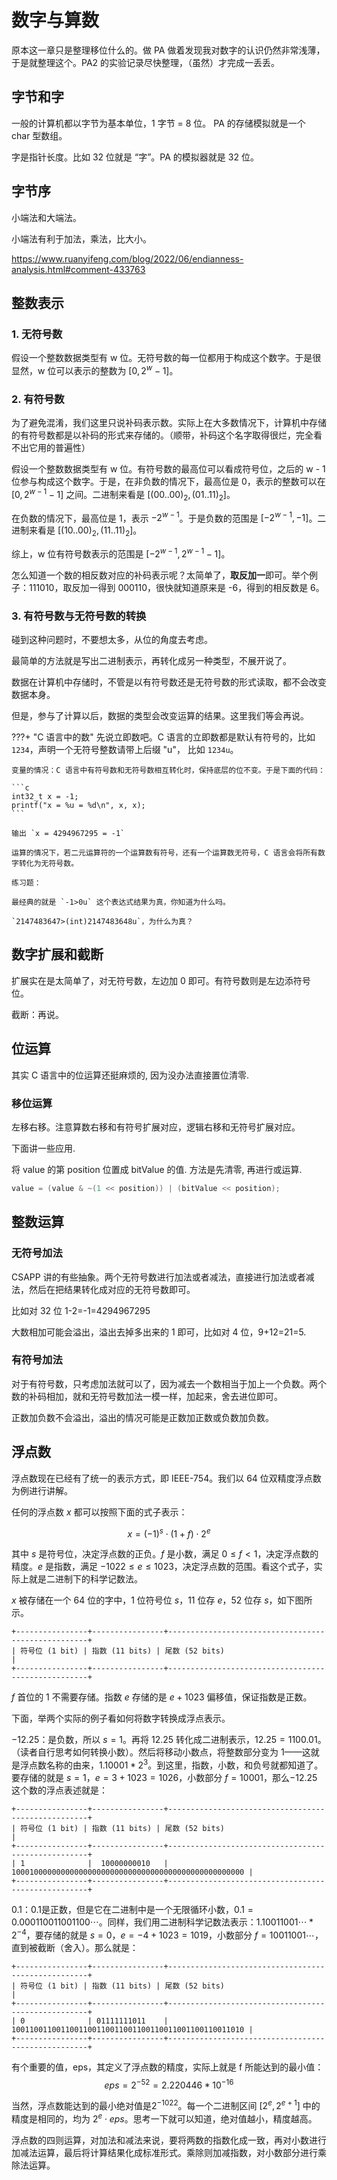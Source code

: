 # 数字与算数

原本这一章只是整理移位什么的。做 PA 做着发现我对数字的认识仍然非常浅薄，于是就整理这个。PA2 的实验记录尽快整理，（虽然）才完成一丢丢。

## 字节和字

一般的计算机都以字节为基本单位，1 字节 = 8 位。 PA 的存储模拟就是一个 char 型数组。

字是指针长度。比如 32 位就是 “字”。PA 的模拟器就是 32 位。

## 字节序

小端法和大端法。

小端法有利于加法，乘法，比大小。

<https://www.ruanyifeng.com/blog/2022/06/endianness-analysis.html#comment-433763>



## 整数表示

### 1. 无符号数

假设一个整数数据类型有 w 位。无符号数的每一位都用于构成这个数字。于是很显然，w 位可以表示的整数为 $[0, 2^{w}-1]$。

### 2. 有符号数

为了避免混淆，我们这里只说补码表示数。实际上在大多数情况下，计算机中存储的有符号数都是以补码的形式来存储的。（顺带，补码这个名字取得很烂，完全看不出它用的普遍性）

假设一个整数数据类型有 w 位。有符号数的最高位可以看成符号位，之后的 w - 1 位参与构成这个数字。于是，在非负数的情况下，最高位是 0，表示的整数可以在 $[0, 2^{w-1}-1]$ 之间。二进制来看是 $[(00..00)_2, (01..11)_2]$。

在负数的情况下，最高位是 1，表示 $-2^{w-1}$。于是负数的范围是 $[-2^{w-1}, -1]$。二进制来看是 $[(10..00)_2, (11..11)_2]$。

综上，w 位有符号数表示的范围是 $[-2^{w-1}, 2^{w-1}-1]$。

怎么知道一个数的相反数对应的补码表示呢？太简单了，**取反加一**即可。举个例子：111010，取反加一得到 000110，很快就知道原来是 -6，得到的相反数是 6。

### 3. 有符号数与无符号数的转换
碰到这种问题时，不要想太多，从位的角度去考虑。

最简单的方法就是写出二进制表示，再转化成另一种类型，不展开说了。

数据在计算机中存储时，不管是以有符号数还是无符号数的形式读取，都不会改变数据本身。

但是，参与了计算以后，数据的类型会改变运算的结果。这里我们等会再说。

???+ "C 语言中的数"
    先说立即数吧。C 语言的立即数都是默认有符号的，比如 `1234`，声明一个无符号整数请带上后缀 "u"， 比如 `1234u`。

    变量的情况：C 语言中有符号数和无符号数相互转化时，保持底层的位不变。于是下面的代码：
    
    ```c
    int32_t x = -1;
    printf("x = %u = %d\n", x, x);
    ```

    输出 `x = 4294967295 = -1`

    运算的情况下，若二元运算符的一个运算数有符号，还有一个运算数无符号，C 语言会将所有数字转化为无符号数。

    练习题：
    
    最经典的就是 `-1>0u` 这个表达式结果为真，你知道为什么吗。

    `2147483647>(int)2147483648u`，为什么为真？

## 数字扩展和截断

扩展实在是太简单了，对无符号数，左边加 0 即可。有符号数则是左边添符号位。

截断：再说。


## 位运算


其实 C 语言中的位运算还挺麻烦的, 因为没办法直接置位清零.

### 移位运算

左移右移。注意算数右移和有符号扩展对应，逻辑右移和无符号扩展对应。


下面讲一些应用.

将 value 的第 position 位置成 bitValue 的值. 方法是先清零, 再进行或运算.
```c
value = (value & ~(1 << position)) | (bitValue << position);
```

## 整数运算


### 无符号加法

CSAPP 讲的有些抽象。两个无符号数进行加法或者减法，直接进行加法或者减法，然后在把结果转化成对应的无符号数即可。

比如对 32 位 1-2=-1=4294967295

大数相加可能会溢出，溢出去掉多出来的 1 即可，比如对 4 位，9+12=21=5.


### 有符号加法

对于有符号数，只考虑加法就可以了，因为减去一个数相当于加上一个负数。两个数的补码相加，就和无符号数加法一模一样，加起来，舍去进位即可。

正数加负数不会溢出，溢出的情况可能是正数加正数或负数加负数。

## 浮点数

浮点数现在已经有了统一的表示方式，即 IEEE-754。我们以 64 位双精度浮点数为例进行讲解。

任何的浮点数 $x$ 都可以按照下面的式子表示：

$$
x = (-1)^s\cdot(1+f)\cdot2^e
$$

其中 $s$ 是符号位，决定浮点数的正负。$f$ 是小数，满足 $0\leq f <1$，决定浮点数的精度。$e$ 是指数，满足 $-1022\leq e\leq 1023$，决定浮点数的范围。看这个式子，实际上就是二进制下的科学记数法。

$x$ 被存储在一个 64 位的字中，1 位符号位 $s$，11 位存 $e$，52 位存 $s$，如下图所示。

```
+----------------+----------------+----------------------------------------------------+
| 符号位 (1 bit) | 指数 (11 bits) | 尾数 (52 bits)                                     |
+----------------+----------------+----------------------------------------------------+
```

$f$ 首位的 1 不需要存储。指数 $e$ 存储的是 $e+1023$ 偏移值，保证指数是正数。

下面，举两个实际的例子看如何将数字转换成浮点表示。

$-12.25$：是负数，所以 $s=1$。再将 $12.25$ 转化成二进制表示，$12.25 = 1100.01$。（读者自行思考如何转换小数）。然后将移动小数点，将整数部分变为 $1$——这就是浮点数名称的由来，$1.10001*2^3$。到这里，指数，小数，和负号就都知道了。要存储的就是 $s=1$，$e=3+1023=1026$，小数部分 $f=10001$，那么$-12.25$ 这个数的浮点表述就是：

```
+----------------+----------------+----------------------------------------------------+
| 符号位 (1 bit) | 指数 (11 bits) | 尾数 (52 bits)                                     |
+----------------+----------------+----------------------------------------------------+
| 1              |  10000000010   | 1000100000000000000000000000000000000000000000000000 |
+----------------+----------------+----------------------------------------------------+
```

$0.1$：$0.1$是正数，但是它在二进制中是一个无限循环小数，$0.1=0.000110011001100\cdots$。同样，我们用二进制科学记数法表示：$1.10011001\cdots * 2^{-4}$，要存储的就是 $s=0$，$e=-4+1023=1019$，小数部分 $f=10011001\cdots$，直到被截断（舍入）。那么就是：
```
+----------------+----------------+----------------------------------------------------+
| 符号位 (1 bit) | 指数 (11 bits) | 尾数 (52 bits)                                     |
+----------------+----------------+----------------------------------------------------+
| 0              | 01111111011    | 1001100110011001100110011001100110011001100110011010 |
+----------------+----------------+----------------------------------------------------+
```

有个重要的值，eps，其定义了浮点数的精度，实际上就是 f 所能达到的最小值：
$$
eps = 2^{-52} = 2.220446*10^{-16}
$$

当然，浮点数能达到的最小绝对值是$2^{-1022}$。每一个二进制区间 $[2^e, 2^{e+1}]$ 中的精度是相同的，均为 $2^e\cdot eps$。思考一下就可以知道，绝对值越小，精度越高。

浮点数的四则运算，对加法和减法来说，要将两数的指数化成一致，再对小数进行加减法运算，最后将计算结果化成标准形式。乘除则加减指数，对小数部分进行乘除法运算。